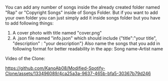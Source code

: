 You can add any number of songs inside the already created folder named "Rap" or "Copyright Songs" inside of Songs Folder.
But if you want to add your own folder you can just simply add it inside songs folder but you have to add following things:
1) A cover photo with title named "cover.png"
2) A .json file named "info.json" which should include {"title":"your title", "description" : "your description"}
Also name the songs that you add in following format for better readability in the app:
     Song name-Artist name


Video of the Clone:

https://github.com/KanoAb08/Modified-Spotify-Clone/assets/133496089/4ca25a3a-9637-465b-bfa5-30367b79d246

